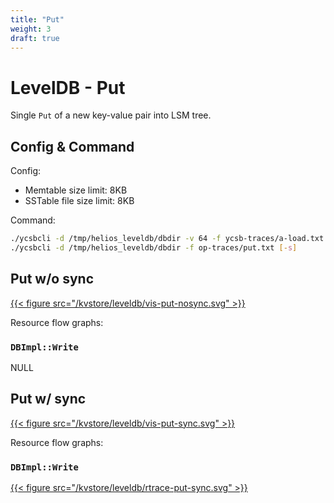 ```yaml
---
title: "Put"
weight: 3
draft: true
---
```


# LevelDB - Put

Single `Put` of a new key-value pair into LSM tree.


## Config & Command

Config:

- Memtable size limit: 8KB
- SSTable file size limit: 8KB

Command:

```bash
./ycsbcli -d /tmp/helios_leveldb/dbdir -v 64 -f ycsb-traces/a-load.txt --mlim 8192 --flim 8192
./ycsbcli -d /tmp/helios_leveldb/dbdir -f op-traces/put.txt [-s]
```


## Put w/o sync

[{{< figure src="/kvstore/leveldb/vis-put-nosync.svg" >}}](/kvstore/leveldb/vis-put-nosync.html)

Resource flow graphs:

### `DBImpl::Write`

NULL


## Put w/ sync

[{{< figure src="/kvstore/leveldb/vis-put-sync.svg" >}}](/kvstore/leveldb/vis-put-sync.html)

Resource flow graphs:

### `DBImpl::Write`

[{{< figure src="/kvstore/leveldb/rtrace-put-sync.svg" >}}](/kvstore/leveldb/rtrace-put-sync.svg)
